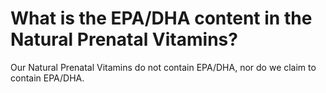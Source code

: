 # What is the EPA/DHA content in the Natural Prenatal Vitamins?

Our Natural Prenatal Vitamins do not contain EPA/DHA, nor do we claim to contain EPA/DHA.